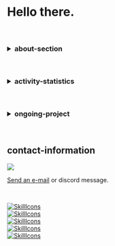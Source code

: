 # Hello there.

<br/>

<h3>
<details>
  <summary>about-section</summary>

<br>

- List: 0th
- List: 1st
- List: 2nd
- List: 3rd
```bash
#!/bin/bash
echo "Hello, World!"
```

</details>
</h3>

<br/>

<h3>
<details>
  <summary>activity-statistics</summary>
  
<br>

[![Top Langs](https://github-readme-stats.vercel.app/api/top-langs/?username=Telecho&layout=compact&theme=noctis_minimus)](https://github.com/anuraghazra/github-readme-stats)
<br>
![User's GitHub stats](https://github-readme-stats.vercel.app/api?username=Telecho&show_icons=true&theme=noctis_minimus)

</details>
</h3>

<br/>

<h3>
<details>
  <summary>ongoing-project</summary>

<br>

- {NAME}
- https://github.com/Telecho/Telecho

![Customized Card](https://github-readme-stats.vercel.app/api/pin?username=Telecho&repo=Telecho&theme=noctis_minimus)

</details>
</h3>

<br/>

## contact-information

<img src="https://discord.c99.nl/widget/theme-1/1029294235544981596.png">

<a href = "mailto: techxlation@gmail.com">Send an e-mail</a> or discord message.<br/>

<br/>


[![SkillIcons](https://skillicons.dev/icons?i=html,css,js,ts)](https://skillicons.dev)<br/>
[![SkillIcons](https://skillicons.dev/icons?i=dart,php,python,ruby)](https://skillicons.dev)<br/>
[![SkillIcons](https://skillicons.dev/icons?i=c,go,kotlin,rust)](https://skillicons.dev)<br/>
[![SkillIcons](https://skillicons.dev/icons?i=bash,git,linux,wasm)](https://skillicons.dev)<br/>
[![SkillIcons](https://skillicons.dev/icons?i=mongodb,mysql,postgres,sqlite)](https://skillicons.dev)<br/>

<br/>

<!--

USERNAME/USERNAME is a ✨special✨ repository because its `README` (this markdown file) appears on one's GitHub profile page.

EOF-->
